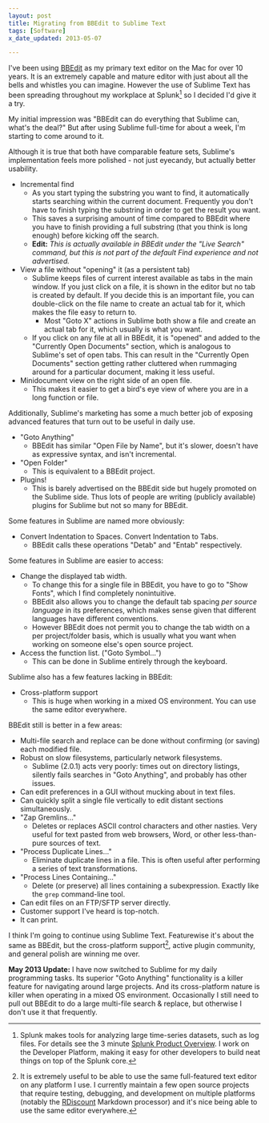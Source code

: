```yaml
---
layout: post
title: Migrating from BBEdit to Sublime Text
tags: [Software]
x_date_updated: 2013-05-07

---
```


I've been using [BBEdit] as my primary text editor on the Mac for over 10 years. It is an extremely capable and mature editor with just about all the bells and whistles you can imagine. However the use of Sublime Text has been spreading throughout my workplace at Splunk[^splunk] so I decided I'd give it a try.

My initial impression was "BBEdit can do everything that Sublime can, what's the deal?" But after using Sublime full-time for about a week, I'm starting to come around to it.

Although it is true that both have comparable feature sets, Sublime's implementation feels more polished - not just eyecandy, but actually better usability.

* Incremental find
    * As you start typing the substring you want to find, it automatically starts searching within the current document. Frequently you don't have to finish typing the substring in order to get the result you want.
    * This saves a surprising amount of time compared to BBEdit where you have to finish providing a full substring (that you think is long enough) before kicking off the search.
    * **Edit:** *This is actually available in BBEdit under the "Live Search" command, but this is not part of the default Find experience and not advertised.*
* View a file without "opening" it (as a persistent tab)
    * Sublime keeps files of current interest available as tabs in the main window. If you just click on a file, it is shown in the editor but no tab is created by default. If you decide this is an important file, you can double-click on the file name to create an actual tab for it, which makes the file easy to return to.
        * Most "Goto X" actions in Sublime both show a file and create an actual tab for it, which usually is what you want.
    * If you click on any file at all in BBEdit, it is "opened" and added to the "Currently Open Documents" section, which is analogous to Sublime's set of open tabs. This can result in the "Currently Open Documents" section getting rather cluttered when rummaging around for a particular document, making it less useful.
* Minidocument view on the right side of an open file.
    * This makes it easier to get a bird's eye view of where you are in a long function or file.

Additionally, Sublime's marketing has some a much better job of exposing advanced features that turn out to be useful in daily use.

* "Goto Anything"
    * BBEdit has similar "Open File by Name", but it's slower, doesn't have as expressive syntax, and isn't incremental.
* "Open Folder"
    * This is equivalent to a BBEdit project.
* Plugins!
    * This is barely advertised on the BBEdit side but hugely promoted on the Sublime side. Thus lots of people are writing (publicly available) plugins for Sublime but not so many for BBEdit.

Some features in Sublime are named more obviously:

* Convert Indentation to Spaces. Convert Indentation to Tabs.
    * BBEdit calls these operations "Detab" and "Entab" respectively.

Some features in Sublime are easier to access:

* Change the displayed tab width.
    * To change this for a single file in BBEdit, you have to go to "Show Fonts", which I find completely nonintuitive.
    * BBEdit also allows you to change the default tab spacing *per source language* in its preferences, which makes sense given that different languages have different conventions.
    * However BBEdit does not permit you to change the tab width on a per project/folder basis, which is usually what you want when working on someone else's open source project.
* Access the function list. ("Goto Symbol...")
    * This can be done in Sublime entirely through the keyboard.

Sublime also has a few features lacking in BBEdit:

* Cross-platform support
    * This is huge when working in a mixed OS environment. You can use the same editor everywhere.

BBEdit still is better in a few areas:

* Multi-file search and replace can be done without confirming (or saving) each modified file.
* Robust on slow filesystems, particularly network filesystems.
    * Sublime (2.0.1) acts very poorly: times out on directory listings, silently fails searches in "Goto Anything", and probably has other issues.
* Can edit preferences in a GUI without mucking about in text files.
* Can quickly split a single file vertically to edit distant sections simultaneously.
* "Zap Gremlins..."
    * Deletes or replaces ASCII control characters and other nasties. Very useful for text pasted from web browsers, Word, or other less-than-pure sources of text.
* "Process Duplicate Lines..."
    * Eliminate duplicate lines in a file. This is often useful after performing a series of text transformations.
* "Process Lines Containing..."
    * Delete (or preserve) all lines containing a subexpression. Exactly like the `grep` command-line tool.
* Can edit files on an FTP/SFTP server directly.
* Customer support I've heard is top-notch.
* It can print.

I think I'm going to continue using Sublime Text. Featurewise it's about the same as BBEdit, but the cross-platform support[^cross-plat], active plugin community, and general polish <!-- & attention to usability --> are winning me over.

**May 2013 Update:** I have now switched to Sublime for my daily programming tasks. Its superior "Goto Anything" functionality is a killer feature for navigating around large projects. And its cross-platform nature is killer when operating in a mixed OS environment. Occasionally I still need to pull out BBEdit to do a large multi-file search & replace, but otherwise I don't use it that frequently.

[BBEdit]: http://www.barebones.com/products/bbedit/index.html

[^splunk]: Splunk makes tools for analyzing large time-series datasets, such as log files. For details see the 3 minute [Splunk Product Overview](http://www.splunk.com/view/SP-CAAAHG6). I work on the Developer Platform, making it easy for other developers to build neat things on top of the Splunk core.

[^cross-plat]: It is extremely useful to be able to use the same full-featured text editor on any platform I use. I currently maintain a few open source projects that require testing, debugging, and development on multiple platforms (notably the [RDiscount](/projects/rdiscount/) Markdown processor) and it's nice being able to use the same editor everywhere.
